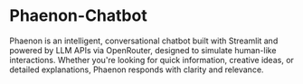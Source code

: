 # Phaenon-Chatbot
Phaenon is an intelligent, conversational chatbot built with Streamlit and powered by LLM APIs via OpenRouter, designed to simulate human-like interactions. Whether you're looking for quick information, creative ideas, or detailed explanations, Phaenon responds with clarity and relevance.
